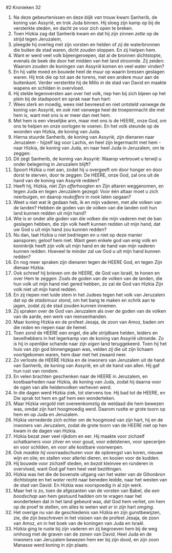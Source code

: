 #2 Kronieken 32
1. Na deze gebeurtenissen en deze *blijk van* trouw kwam Sanherib, de koning van Assyrië, en trok Juda binnen. Hij sloeg zijn kamp op bij de versterkte steden, en dacht ze voor zich open te breken.
2. Toen Hizkia zag dat Sanherib kwam en dat hij zijn zinnen *zette* op de strijd tegen Jeruzalem,
3. pleegde hij overleg met zijn vorsten en helden of *zij* de waterbronnen die buiten de stad waren, dicht *zouden* stoppen. En zij hielpen hem.
4. Want er werd veel volk bijeengeroepen, dat al de bronnen dichtstopte, evenals de beek die door het midden van het land stroomde. Zij zeiden: Waarom zouden de koningen van Assyrië komen en veel water vinden?
5. En hij vatte moed en bouwde heel de muur op waarin bressen geslagen waren. Hij trok die op tot aan de torens, met een andere muur aan de buitenkant. Verder versterkte hij de Millo *in* de stad van David en maakte wapens en schilden in overvloed.
6. Hij stelde legeroversten aan over het volk, riep hen bij zich bijeen op het plein bij de stadspoort en sprak naar hun hart:
7. Wees sterk en moedig, wees niet bevreesd en niet ontsteld vanwege de koning van Assyrië, en *ook* niet vanwege heel de troepenmacht die met hem is, want met ons is er meer dan met hem.
8. Met hem is een vleselijke arm, maar met ons is de HEERE, onze God, om ons te helpen en onze oorlogen te voeren. En het volk steunde op de woorden van Hizkia, de koning van Juda.
9. Hierna stuurde Sanherib, de koning van Assyrië, zijn dienaren naar Jeruzalem - hijzelf lag voor Lachis, en heel zijn legermacht met hem - naar Hizkia, de koning van Juda, en naar heel Juda in Jeruzalem, om te zeggen:
10. Dit zegt Sanherib, de koning van Assyrië: Waarop vertrouwt u terwijl u onder belegering in Jeruzalem blijft?
11. Spoort Hizkia u niet aan, zodat hij u overgeeft om door honger en door dorst te sterven, door te zeggen: De HEERE, onze God, zal ons uit de hand van de koning van Assyrië redden?
12. Heeft hij, Hizkia, niet Zijn *offer*hoogten en Zijn altaren weggenomen, en tegen Juda en tegen Jeruzalem gezegd: Voor één altaar moet u zich neerbuigen, en daarop *reukoffers* in rook laten opgaan?
13. Weet u niet wat ik gedaan heb, ik en mijn vaderen, met alle volken van de landen? Hebben de goden van de volken van die landen ooit hun land kunnen redden uit mijn hand?
14. Wie is er onder alle goden van die volken die mijn vaderen met de ban geslagen hebben, die zijn volk heeft kunnen redden uit mijn hand, dat uw God u uit mijn hand zou kunnen redden?
15. Nu dan, laat Hizkia u niet bedriegen en u niet op deze manier aansporen; geloof hem niet. Want geen enkele god van enig volk en koninkrijk heeft zijn volk uit mijn hand en de hand van mijn vaderen kunnen redden. Hoeveel te minder zal uw God u uit mijn hand kunnen redden?
16. En nog meer spraken zijn dienaren tegen de HEERE God, en tegen Zijn dienaar Hizkia.
17. Ook schreef hij brieven om de HEERE, de God van Israël, te honen en over Hem te zeggen: Zoals de goden van de volken van de landen, die hun volk uit mijn hand niet gered hebben, zo zal de God van Hizkia Zijn volk niet uit mijn hand redden.
18. En zij riepen met luide stem in het Judees tegen het volk van Jeruzalem dat op de *stads*muur stond, om het bang te maken en schrik aan te jagen, zodat zij de stad zouden kunnen innemen.
19. Zij spraken over de God van Jeruzalem als over de goden van de volken van de aarde, een werk van mensenhanden.
20. Maar koning Hizkia en de profeet Jesaja, de zoon van Amoz, baden om die *reden* en riepen naar de hemel.
21. Toen zond de HEERE een engel, die alle strijdbare helden, leiders en bevelhebbers in het legerkamp van de koning van Assyrië uitroeide. Zo is hij in openlijke schande naar zijn *eigen* land teruggekeerd. Toen hij het huis van zijn god binnengegaan was, velden *zij* die uit zijn lichaam voortgekomen waren, hem daar met het zwaard neer.
22. Zo verloste de HEERE Hizkia en de inwoners van Jeruzalem uit de hand van Sanherib, de koning van Assyrië, en uit de hand van allen. Hij gaf hun rust van rondom.
23. En velen brachten geschenken naar de HEERE in Jeruzalem, en kostbaarheden naar Hizkia, de koning van Juda, zodat hij daarna voor de ogen van alle heidenvolken verheven werd.
24. In die dagen werd Hizkia ziek, tot stervens toe. Hij bad tot de HEERE, en Die sprak tot hem en gaf hem een wonderteken.
25. Maar Hizkia vergold niet overeenkomstig de weldaad die hem bewezen was, omdat zijn hart hoogmoedig werd. Daarom rustte er grote toorn op hem en op Juda en Jeruzalem.
26. Hizkia vernederde zich echter om de hoogmoed van zijn hart, hij en de inwoners van Jeruzalem, zodat de grote toorn van de HEERE niet op hen kwam in de dagen van Hizkia.
27. Hizkia bezat zeer veel rijkdom en eer. Hij maakte voor zichzelf schatkamers voor zilver en voor goud, voor edelstenen, voor specerijen en voor schilden, en voor alle kostbare voorwerpen.
28. Ook *maakte hij* voorraadschuren voor de opbrengst van koren, nieuwe wijn en olie; en stallen voor allerlei dieren, en kooien voor de kudden.
29. Hij bouwde voor zichzelf steden, en *bezat* kleinvee en runderen in overvloed, want God gaf hem heel veel bezittingen.
30. Hizkia was het die de bovenste uitgang van het water van *de* Gihon*bron* dichtstopte en het *water* recht naar beneden leidde, naar het westen van de stad van David. En Hizkia was voorspoedig in al zijn werk.
31. Maar het is zo, toen de afgezanten van de vorsten van Babel, die *een boodschap* aan hem gestuurd hadden om te vragen naar het wonderteken dat in het land gebeurd was, *dat* God hem verliet, om hem op de proef te stellen, om alles te weten *wat er* in zijn hart *omging*.
32. Het overige nu van de geschiedenis van Hizkia en zijn gunstbewijzen, zie, die zijn beschreven in het visioen van de profeet Jesaja, de zoon van Amoz, *en* in het boek van de koningen van Juda en Israël.
33. Hizkia ging te ruste bij zijn vaderen en zij begroeven hem bij de weg omhoog met de graven van de zonen van David. Heel Juda en de inwoners van Jeruzalem bewezen hem eer bij zijn dood, en zijn zoon Manasse werd koning in zijn plaats.
